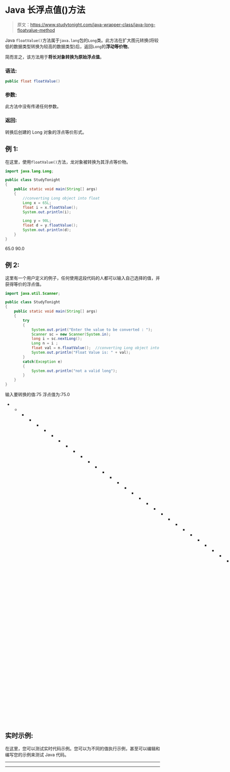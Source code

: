 # Java 长浮点值()方法

> 原文：<https://www.studytonight.com/java-wrapper-class/java-long-floatvalue-method>

Java `floatValue()`方法属于`java.lang`包的`Long`类。此方法在扩大图元转换(将较低的数据类型转换为较高的数据类型)后，返回`Long`的**浮动等价物**。

简而言之，该方法用于**将长对象转换为原始浮点值**。

### 语法:

```java
public float floatValue() 
```

### 参数:

此方法中没有传递任何参数。

### 返回:

转换后创建的 Long 对象的浮点等价形式。

## 例 1:

在这里，使用`floatValue()`方法，龙对象被转换为其浮点等价物。

```java
import java.lang.Long;

public class StudyTonight
{  
    public static void main(String[] args) 
    {  
        //converting Long object into float
        Long x = 65L;
        float i = x.floatValue();
        System.out.println(i);       

        Long y = 90L;  
        float d = y.floatValue();  
        System.out.println(d);
    }  
} 
```

65.0
90.0

## 例 2:

这里有一个用户定义的例子，任何使用这段代码的人都可以输入自己选择的值，并获得等价的浮点值。

```java
import java.util.Scanner;  

public class StudyTonight
{  
    public static void main(String[] args) 
    {  
        try
        {
            System.out.print("Enter the value to be converted : ");  
            Scanner sc = new Scanner(System.in);  
            long i = sc.nextLong();  
            Long n = i ;  
            float val = n.floatValue();  //converting Long object into float
            System.out.println("Float Value is: " + val);  
        }
        catch(Exception e)
        {
            System.out.println("not a valid long"); 
        }
    }
}
```

输入要转换的值:75
浮点值为:75.0
* * * * * * * * * * * * * * * * * * * * * * * * * * * * * * * * * * * * * * * * *输入要转换的值:0x665
不是有效的长

## 实时示例:

在这里，您可以测试实时代码示例。您可以为不同的值执行示例，甚至可以编辑和编写您的示例来测试 Java 代码。

* * *

* * *